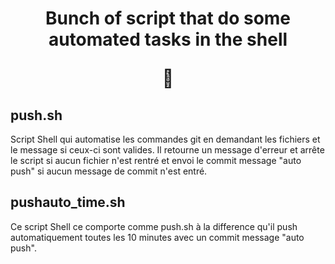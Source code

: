 <h1 align="center">
  <p>Bunch of script that do some automated tasks in the shell</p>
  <p>🚀</p>
</h1>
<h2>push.sh</h2> Script Shell qui automatise les commandes git en demandant les fichiers et le message si ceux-ci sont valides.
Il retourne un message d'erreur et arrête le script si aucun fichier n'est rentré et envoi le commit message "auto push"
si aucun message de commit n'est entré.

<h2>pushauto_time.sh</h2> Ce script Shell ce comporte comme push.sh à la difference qu'il push automatiquement toutes les 10 minutes avec un commit message "auto push".


